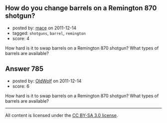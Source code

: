 ## How do you change barrels on a Remington 870 shotgun?

- posted by: [mace](https://stackexchange.com/users/-1/163-mace) on 2011-12-14
- tagged: `shotguns`, `barrel`, `remington`
- score: 4

How hard is it to swap barrels on a Remington 870 shotgun? What types of barrels are available?


## Answer 785

- posted by: [OldWolf](https://stackexchange.com/users/-1/111-oldwolf) on 2011-12-14
- score: 6

How hard is it to swap barrels on a Remington 870 shotgun? What types of barrels are available?



---

All content is licensed under the [CC BY-SA 3.0 license](https://creativecommons.org/licenses/by-sa/3.0/).

